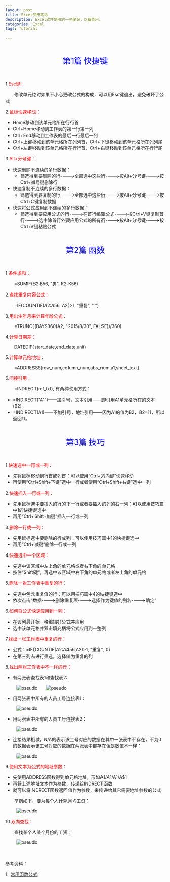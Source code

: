 ```yaml
---
layout: post
title: Excel使用笔记
description: Excel软件使用的一些笔记，以备查用。
categories: Excel
tags: Tutorial

---
```


<p style="font-size:25px;color:blue;text-align:center;padding:20px 0">第1篇  快捷键</p>

1.<font color="red">Esc键:</font>

&ensp;&ensp;&ensp;&ensp;修改单元格时如果不小心更改公式的构成，可以用Esc键退出，避免破坏了公式

2.<font color="red">鼠标快速移动：</font> 

   * Home移动到该单元格所在行行首
   * Ctrl+Home移动到工作表的第一行第一列
   * Ctrl+End移动到工作表的最后一行最后一列
   * Ctrl+上键移动到该单元格所在列列首，Ctrl+下键移动到该单元格所在列列尾
   * Ctrl+左键移动到该单元格所在行行首，Ctrl+右键移动到该单元格所在行行尾
   
3.<font color="red">Alt+分号键：</font>

   * 快速删除不连续的多行数据：
      * 筛选得到要删除的行---->全部选中这些行---->按Alt+分号键---->按Ctrl+减号键删除行
   * 快速复制不连续的多行数据：
      * 筛选得到要复制的行---->全部选中这些行---->按Alt+分号键---->按Ctrl+C键复制数据
   * 快速将公式应用到不连续的多行数据：
      * 筛选得到要应用公式的行---->在首行编辑公式---->按Ctrl+V键复制首行---->选中除首行外要应用公式的所有行---->按Alt+分号键---->按Ctrl+V键粘贴公式
   


<p style="font-size:25px;color:blue;text-align:center;padding:20px 0">第2篇  函数</p>
	   
1.<font color="red">条件求和：</font> 
  
&ensp;&ensp;&ensp;&ensp;=SUMIF(B2:B56, "男", K2:K56)
	   
2.<font color="red">查找重复内容公式：</font> 
 
&ensp;&ensp;&ensp;&ensp;=IF(COUNTIF($A$2:$A$56, A2)>1, "重复", " ")
	   
3.<font color="red">用出生年月来计算年龄公式：</font> 
 
&ensp;&ensp;&ensp;&ensp;=TRUNC((DAYS360(A2, "2015/8/30", FALSE))/360)

4.<font color="red">计算日期差：</font> 

&ensp;&ensp;&ensp;&ensp;DATEDIF(start_date,end_date,unit)

5.<font color="red">计算单元格地址：</font> 

&ensp;&ensp;&ensp;&ensp;=ADDRESSS(row_num,column_num,abs_num,a1,sheet_text)

6.<font color="red">间接引用：</font> 

&ensp;&ensp;&ensp;&ensp;=INDRECT(ref_txt), 有两种使用方式：

* =INDIRECT("A1")——加引号，文本引用——即引用A1单元格所在的文本(B2)。
* =INDIRECT(A1)——不加引号，地址引用——因为A1的值为B2，B2=11，所以返回11。




<p style="font-size:25px;color:blue;text-align:center;padding:20px 0">第3篇  技巧</p>


1.<font color="red">快速选中一行或一列：</font> 
 
* 先将鼠标移动到行首或列首：可以使用“Ctrl+方向键”快速移动
* 再使用“Ctrl+Shift+下键”选中一行或者使用“Ctrl+Shift+右键”选中一列
	   
2.<font color="red">快速插入一行或一列：</font> 
 
* 先用鼠标选中要插入的行的下一行或者要插入的列的右一列：可以使用技巧篇中1的快捷键选中
* 再用“Ctrl+Shift+加键”插入一行或一列
	   
3.<font color="red">删除一行或一列：</font> 
 
* 先用鼠标选中要删除的行或列：可以使用技巧篇中1的快捷键选中         
* 再用“Ctrl+减键”删除一行或一列
	   
4.<font color="red">快速选中一个区域：</font> 
 
* 先选中该区域中左上角的单元格或者右下角的单元格
* 按住“Shift键”，再选中该区域中右下角的单元格或者左上角的单元格
	   
5.<font color="red">删除一张工作表中重复的行：</font> 
 
* 先选中包含重复值的行：可以用技巧篇中4的快捷键选中
* 依次点击“数据---->删除重复项---->选择作为键值的列名---->确定”
	   
6.<font color="red">如何将公式快速应用到一列：</font> 
 
* 在该列最开始一格编辑好公式并应用
* 选中该单元格并双击填充柄将公式应用到一整列 
	   
7.<font color="red">找出一张工作表中重复的行：</font> 
 
* 公式：=IF(COUNTIF($A$2:$A$456,A2)>1, "重复", 0)       
* 在第三列去进行筛选，选择值为重复的列
	   
8.<font color="red">找出两张工作表中不一样的行：</font> 
 
* 有两张表查找表1和查找表2:
                                      
&ensp;&ensp;&ensp;&ensp;&ensp;![pseudo](/assets/image/10-1.png "查找表1")&ensp;&ensp;&ensp;&ensp;![pseudo](/assets/image/10-2.png "查找表2")

* 用两张表中所有的人员工号连接表1：

&ensp;&ensp;&ensp;&ensp;&ensp;![pseudo](/assets/image/10-3.png)
         
* 用两张表中所有的人员工号连接表2：

&ensp;&ensp;&ensp;&ensp;&ensp;![pseudo](/assets/image/10-4.png)         
         
* 连接结果相减，N/A的表示该工号对应的数据在其中一张表中不存在，不为0的数据表示该工号对应的数据在两张表中都存在但是数值不一样：

&ensp;&ensp;&ensp;&ensp;&ensp;![pseudo](/assets/image/10-5.png)   

9.<font color="red">使用文本为公式的地址参数：</font> 

* 先使用ADDRESS函数得到单元格地址，形如A1/$A$1/A$1/$A$1
* 再将上述地址文本作为参数，传递给INDRECT函数
* 就可以将INDRECT函数返回值作为参数，来传递给其它需要地址参数的公式

&ensp;&ensp;&ensp;&ensp;举例如下，要为每个人计算月均工资：

&ensp;&ensp;&ensp;&ensp;&ensp;![pseudo](/assets/image/10-6.png)  

10.<font color="red">双向查找：</font> 

&ensp;&ensp;&ensp;&ensp;查找某个人某个月份的工资：

&ensp;&ensp;&ensp;&ensp;&ensp;![pseudo](/assets/image/10-7.png) 

<br/><br/>
参考资料：

1.&ensp;[常用函数公式](http://www.kuaiji.com/weixin/2347231)
         

